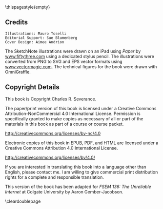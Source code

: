 \thispagestyle{empty}

Credits
-------

    Illustrations: Mauro Toselli
    Editorial Support: Sue Blumenberg
    Cover Design: Aimee Andrion

The SketchNote illustrations were drawn on an iPad using
*Paper* by www.fiftythree.com using a dedicated stylus pencil.
The illustrations were converted from PNG to
SVG and EPS vector formats using www.vectormagic.com.
The technical figures for the book were drawn with OmniGraffle.

<!--
Printing History
----------------

2015-May-25 Original Printing - CreateSpace
-->

Copyright Details
-----------------

This book is Copyright Charles R. Severance.

The paper/print version of this book is licensed under a
Creative Commons Attribution-NonCommercial 4.0 International License.
Permission is specifically granted to make copies as
necessary of all or part of the materials in this book
as part of a course or course packet.

http://creativecommons.org/licenses/by-nc/4.0

Electronic copies of this book in EPUB, PDF, and HTML
are licensed under a
Creative Commons Attribution 4.0 International License.

http://creativecommons.org/licenses/by/4.0/

If you are interested in translating this book into a language
other than English, please contact me. I am willing to
give commercial print distribution rights for a complete and
responsible translation.

This version of the book has been adapted for _FSEM 136: The Unreliable
Internet_ at Colgate University by Aaron Gember-Jacobson.

\cleardoublepage

<!--
Preface
=======
\thispagestyle{empty}

The goal of this book is to provide a basic understanding of
the technical design and architecture of the Internet.
The book is aimed at all audiences -- even those with absolutely no prior
technical experience or math skills.  The Internet is an amazingly beautiful
design and should be understood by all who use it.

While this book is not about the Network+ or CCNA
certifications, I hope it serves as a way to give students
interested in these certifications a good starting point.

I want to thank Pamela Fox of Khan Academy for coming up with
the idea of an introductory network technology course using open
materials.

I initially developed this material as a single week's lecture in
the *SI502 - Networked Computing* course that I taught at the
University of Michigan School of Information starting in 2008.
I refined and expanded the material to be three weeks of the
Internet History, Technology, and Security (IHTS) course
that I have taught to over 100,000 students on Coursera
starting in 2012. This book adds further detail to create a standalone
text that can be read for enjoyment or used to support an introductory course
that focuses on the Internet's architecture.

This book has been particularly fun in that it is a collaboration
with my friends Mauro Toselli (@xlontrax) and Sue Blumenberg.  I met Mauro and
Sue in 2012 when they became volunteer Community Teaching Assistants (CTAs)
for my IHTS course on Coursera.  Over the past three years we have become
friends and colleagues.   It is a great example of how open education
can bring people together.

There is supporting material for this book at

http://www.net-intro.com/

If you like the book, let us know.  Send us a tweet with your thoughts.
You can also send a tweet if you find an error in the book.

    Charles R. Severance (@drchuck)
    www.dr-chuck.com
    Ann Arbor, MI USA
    May 20, 2015
!-->
